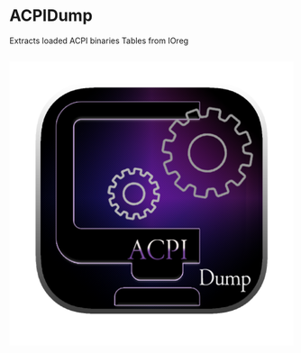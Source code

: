 # ACPIDump
Extracts loaded ACPI binaries Tables from IOreg
## 
<img src="https://github.com/LAbyOne/ACPIDump/blob/main/image/logo.png">
